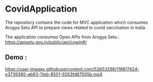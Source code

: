 # CovidApplication
The repository contains the code for MVC application which consumes Arogya Setu API to prepare views related to covid vaccination in India.

The application consumes Open APIs from Arogya Setu : https://apisetu.gov.in/public/api/cowin#/

## Demo :

https://user-images.githubusercontent.com/52653296/116817424-e3739380-ab83-11eb-8501-9263fd87505b.mp4

